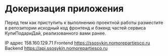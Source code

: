 # Докеризация приложения

Перед тем как приступить к выполнению проектной работы разместите в репозитории исходный код фронтенд и бэкенд частей сервиса КупиПодариДай, реализованного вами ранее.

IP адрес 158.160.129.71
Frontend https://ssosykin.nomorepartiesco.ru
Backend https://api.ssosykin.nomorepartiesco.ru

